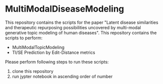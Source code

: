 # MultiModalDiseaseModeling

This repository contains the scripts for the paper "Latent disease similarities and therapeutic repurposing possibilities uncovered by multi-modal generative topic modeling of human diseases".
This repository contains the scripts to perform:
- MultiModalTopicModeling
- TI/SE Prediction by Edit-Distance metrics
 
Please perform following steps to run these scripts:
1. clone this repository
2. run jypter notebook in ascending order of number